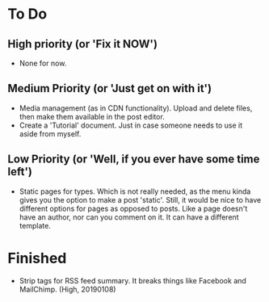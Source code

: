 # To Do

## High priority (or 'Fix it NOW')

- None for now.

## Medium Priority (or 'Just get on with it')

- Media management (as in CDN functionality). Upload and delete files, then make them available in the post editor.
- Create a 'Tutorial' document. Just in case someone needs to use it aside from myself.

## Low Priority (or 'Well, if you ever have some time left')

- Static pages for types. Which is not really needed, as the menu kinda gives you the option to make a post 'static'. Still, it would be nice to have different options for pages as opposed to posts. Like a page doesn't have an author, nor can you comment on it. It can have a different template.

# Finished

- Strip tags for RSS feed summary. It breaks things like Facebook and MailChimp. (High, 20190108)